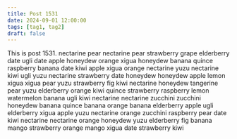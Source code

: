 ```yaml
---
title: Post 1531
date: 2024-09-01 12:00:00
tags: [tag1, tag2]
draft: false
---
```

This is post 1531.
nectarine
pear
nectarine
pear
strawberry
grape
elderberry
date
ugli
date
apple
honeydew
orange
xigua
honeydew
banana
quince
raspberry
banana
date
kiwi
apple
xigua
orange
nectarine
yuzu
nectarine
kiwi
ugli
yuzu
nectarine
strawberry
date
honeydew
honeydew
apple
lemon
xigua
xigua
pear
yuzu
strawberry
fig
kiwi
nectarine
honeydew
tangerine
pear
yuzu
elderberry
orange
kiwi
quince
strawberry
raspberry
lemon
watermelon
banana
ugli
kiwi
nectarine
nectarine
zucchini
zucchini
honeydew
banana
quince
banana
orange
banana
elderberry
apple
ugli
elderberry
xigua
apple
yuzu
nectarine
orange
zucchini
raspberry
pear
date
kiwi
nectarine
nectarine
orange
honeydew
yuzu
elderberry
fig
banana
mango
strawberry
orange
mango
xigua
date
strawberry
kiwi
